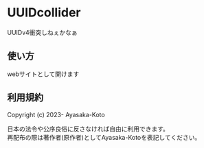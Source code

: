 # UUIDcollider

UUIDv4衝突しねぇかなぁ

## 使い方

webサイトとして開けます

## 利用規約

Copyright (c) 2023- Ayasaka-Koto

日本の法令や公序良俗に反さなければ自由に利用できます。  
再配布の際は著作者(原作者)としてAyasaka-Kotoを表記してください。
